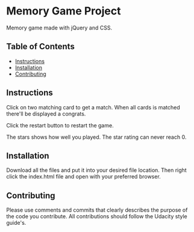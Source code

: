 # Memory Game Project
Memory game made with jQuery and CSS.
## Table of Contents

* [Instructions](#instructions)
* [Installation](#installation)
* [Contributing](#contributing)

## Instructions
Click on two matching card to get a match. When all cards is matched there'll be displayed a congrats. 

Click the restart button to restart the game.

The stars shows how well you played. The star rating can never reach 0.
## Installation
Download all the files and put it into your desired file location. Then right click the index.html file and open with your preferred browser.

## Contributing

Please use comments and commits that clearly describes the purpose of the code you contribute. All contributions should follow the Udacity style guide's.